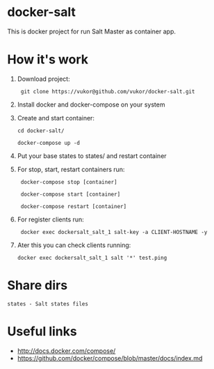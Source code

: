 docker-salt
===========

This is docker project for run Salt Master as container app.

How it's work
===========

1. Download project:

    `` git clone https://vukor@github.com/vukor/docker-salt.git``

2. Install docker and docker-compose on your system

3. Create and start container:

    `` cd docker-salt/ ``

    `` docker-compose up -d ``

4. Put your base states to states/ and restart container

5. For stop, start, restart containers run:

    `` docker-compose stop [container]``

    `` docker-compose start [container]``

    `` docker-compose restart [container]``

6. For register clients run:

    `` docker exec dockersalt_salt_1 salt-key -a CLIENT-HOSTNAME -y``

7. Ater this you can check clients running:

    `` docker exec dockersalt_salt_1 salt '*' test.ping ``

Share dirs
===========

``states - Salt states files``


Useful links
============
  - http://docs.docker.com/compose/
  - https://github.com/docker/compose/blob/master/docs/index.md

